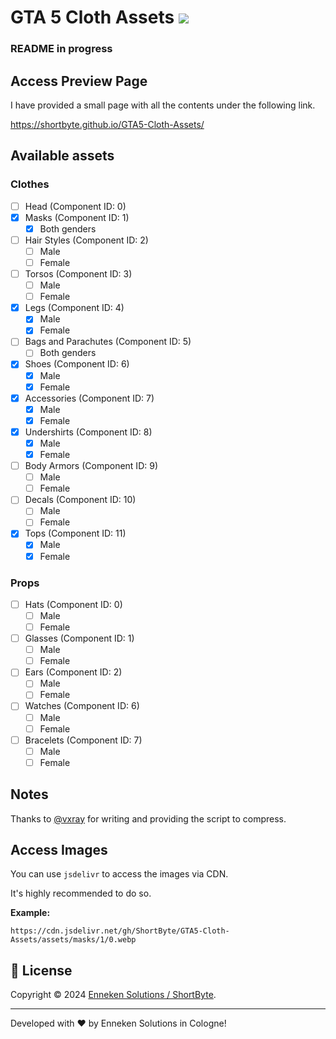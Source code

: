 # GTA 5 Cloth Assets <a href="https://www.paypal.com/donate/?hosted_button_id=2M2DMNEHGLGP4" target="_blank"><img src="https://img.shields.io/badge/Donate-PayPal-fcba03.svg"/></a>

### README in progress

## Access Preview Page
I have provided a small page with all the contents under the following link.

https://shortbyte.github.io/GTA5-Cloth-Assets/


## Available assets

### Clothes
- [ ] Head (Component ID: 0)
- [X] Masks (Component ID: 1)
  - [X] Both genders
- [ ] Hair Styles (Component ID: 2)
  - [ ] Male
  - [ ] Female
- [ ] Torsos (Component ID: 3)
  - [ ] Male
  - [ ] Female
- [X] Legs (Component ID: 4)
  - [X] Male
  - [X] Female
- [ ] Bags and Parachutes (Component ID: 5)
  - [ ] Both genders 
- [X] Shoes (Component ID: 6)
  - [X] Male
  - [X] Female
- [X] Accessories (Component ID: 7)
  - [X] Male
  - [X] Female
- [X] Undershirts (Component ID: 8)
  - [X] Male
  - [X] Female
- [ ] Body Armors (Component ID: 9)
  - [ ] Male
  - [ ] Female
- [ ] Decals (Component ID: 10)
  - [ ] Male
  - [ ] Female
- [X] Tops (Component ID: 11)
  - [X] Male
  - [X] Female

### Props
- [ ] Hats (Component ID: 0)
  - [ ] Male
  - [ ] Female
- [ ] Glasses (Component ID: 1)
  - [ ] Male
  - [ ] Female
- [ ] Ears (Component ID: 2)
  - [ ] Male
  - [ ] Female
- [ ] Watches (Component ID: 6)
  - [ ] Male
  - [ ] Female
- [ ] Bracelets (Component ID: 7)
  - [ ] Male
  - [ ] Female

## Notes

Thanks to [@vxray](https://github.com/vxray) for writing and providing the script to compress.

## Access Images

You can use `jsdelivr` to access the images via CDN.

It's highly recommended to do so.

**Example:**

```
https://cdn.jsdelivr.net/gh/ShortByte/GTA5-Cloth-Assets/assets/masks/1/0.webp
```

## 📝 License

Copyright © 2024 [Enneken Solutions / ShortByte](https://github.com/ShortByte).<br />

---

Developed with ❤️ by Enneken Solutions in Cologne!

